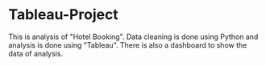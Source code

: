 # Tableau-Project
This is analysis of "Hotel Booking". Data cleaning is done using Python and analysis is done using "Tableau". There is also a dashboard to show the data of analysis.
